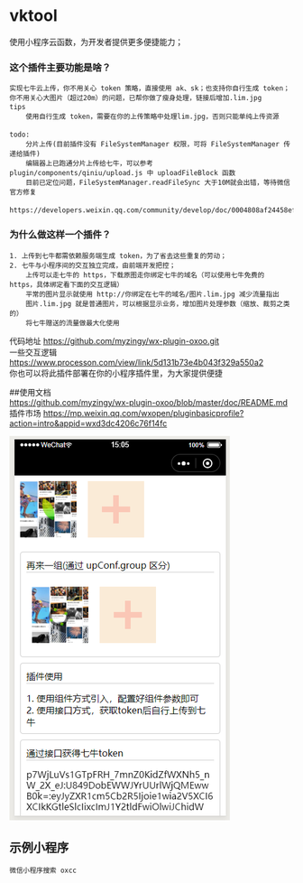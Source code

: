 # vktool
使用小程序云函数，为开发者提供更多便捷能力；  
### 这个插件主要功能是啥？
    实现七牛云上传，你不用关心 token 策略，直接使用 ak、sk；也支持你自行生成 token；
    你不用关心大图片（超过20m）的问题，已帮你做了瘦身处理，链接后增加.lim.jpg
    tips  
        使用自行生成 token，需要在你的上传策略中处理lim.jpg，否则只能单纯上传资源
        
    todo:
        分片上传(目前插件没有 FileSystemManager 权限，可将 FileSystemManager 传递给插件)
        编辑器上已跑通分片上传给七牛，可以参考  plugin/components/qiniu/upload.js 中 uploadFileBlock 函数
        目前已定位问题，FileSystemManager.readFileSync 大于10M就会出错，等待微信官方修复
        https://developers.weixin.qq.com/community/develop/doc/0004808af24458ef5ad829e175b800
### 为什么做这样一个插件？
    1. 上传到七牛都需依赖服务端生成 token，为了省去这些重复的劳动；
    2. 七牛与小程序间的交互独立完成，由前端开发把控；
        上传可以走七牛的 https，下载原图走你绑定七牛的域名（可以使用七牛免费的 https，具体绑定看下面的交互逻辑）
        平常的图片显示就使用 http://你绑定在七牛的域名/图片.lim.jpg 减少流量指出
        图片.lim.jpg 就是普通图片，可以根据显示业务，增加图片处理参数（缩放、裁剪之类的）
        将七牛赠送的流量做最大化使用
        
 
代码地址 https://github.com/myzingy/wx-plugin-oxoo.git    
一些交互逻辑 https://www.processon.com/view/link/5d131b73e4b043f329a550a2  
你也可以将此插件部署在你的小程序插件里，为大家提供便捷  

##使用文档  
https://github.com/myzingy/wx-plugin-oxoo/blob/master/doc/README.md  
插件市场 https://mp.weixin.qq.com/wxopen/pluginbasicprofile?action=intro&appid=wxd3dc4206c76f14fc 

![链接](./doc/ex1.png)

## 示例小程序

    微信小程序搜索 oxcc  



